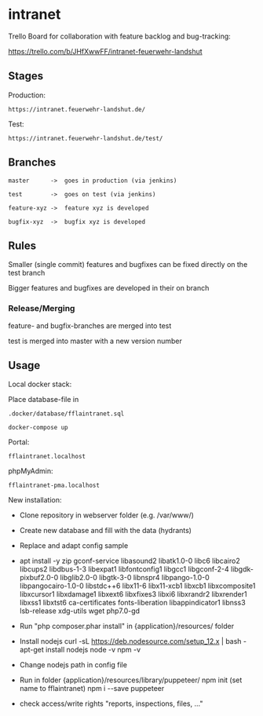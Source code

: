 # intranet

Trello Board for collaboration with feature backlog and bug-tracking:

https://trello.com/b/JHfXwwFF/intranet-feuerwehr-landshut

## Stages

Production:
 
	https://intranet.feuerwehr-landshut.de/

Test: 

	https://intranet.feuerwehr-landshut.de/test/

## Branches

	master 		->	goes in production (via jenkins)

	test    	->	goes on test (via jenkins)

	feature-xyz	->	feature xyz is developed

	bugfix-xyz	->	bugfix xyz is developed

## Rules

Smaller (single commit) features and bugfixes can be fixed directly on the test branch

Bigger features and bugfixes are developed in their on branch

### Release/Merging

feature- and bugfix-branches are merged into test

test is merged into master with a new version number


## Usage

Local docker stack:

Place database-file in

	.docker/database/fflaintranet.sql

	docker-compose up 


Portal:

	fflaintranet.localhost
	
phpMyAdmin:

	fflaintranet-pma.localhost


New installation:

* Clone repository in webserver folder (e.g. /var/www/)

* Create new database and fill with the data (hydrants)

* Replace and adapt config sample

* apt install -y zip gconf-service libasound2 libatk1.0-0 libc6 libcairo2 libcups2 libdbus-1-3 libexpat1 libfontconfig1 libgcc1 libgconf-2-4 libgdk-pixbuf2.0-0 libglib2.0-0 libgtk-3-0 libnspr4 libpango-1.0-0 libpangocairo-1.0-0 libstdc++6 libx11-6 libx11-xcb1 libxcb1 libxcomposite1 libxcursor1 libxdamage1 libxext6 libxfixes3 libxi6 libxrandr2 libxrender1 libxss1 libxtst6 ca-certificates fonts-liberation libappindicator1 libnss3 lsb-release xdg-utils wget php7.0-gd 

* Run "php composer.phar install" in {application}/resources/ folder

* Install nodejs
	curl -sL https://deb.nodesource.com/setup_12.x | bash -
	apt-get install nodejs
	node -v
	npm -v


* Change nodejs path in config file
* Run in folder {application}/resources/library/puppeteer/
	npm init (set name to fflaintranet)
	npm i --save puppeteer

* check access/write rights  "reports, inspections, files, ..."
